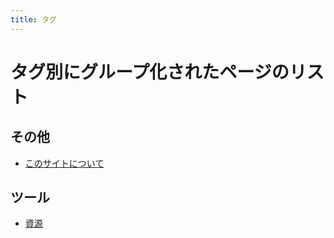 ```yaml
---
title: タグ
---
```


# タグ別にグループ化されたページのリスト


## <span class="tag">その他</span>


* [このサイトについて](about.md)


## <span class="tag">ツール</span>

* [資源](misc\res.md)

